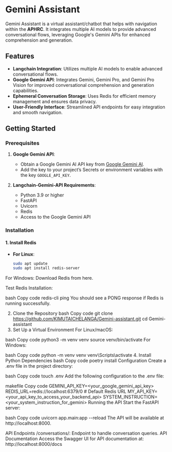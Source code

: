 # Gemini Assistant

Gemini Assistant is a virtual assistant/chatbot that helps with navigation within the **APHRC**. It integrates multiple AI models to provide advanced conversational flows, leveraging Google's Gemini APIs for enhanced comprehension and generation.

## Features

- **Langchain Integration**: Utilizes multiple AI models to enable advanced conversational flows.
- **Google Gemini API**: Integrates Gemini, Gemini Pro, and Gemini Pro Vision for improved conversational comprehension and generation capabilities.
- **Ephemeral Conversation Storage**: Uses Redis for efficient memory management and ensures data privacy.
- **User-Friendly Interface**: Streamlined API endpoints for easy integration and smooth navigation.

## Getting Started

### Prerequisites

1. **Google Gemini API**:
   - Obtain a Google Gemini AI API key from [Google Gemini AI](https://cloud.google.com/gemini).
   - Add the key to your project’s Secrets or environment variables with the key `GOOGLE_API_KEY`.

2. **Langchain-Gemini-API Requirements**:
   - Python 3.9 or higher
   - FastAPI
   - Uvicorn
   - Redis
   - Access to the Google Gemini API

### Installation

#### 1. Install Redis

- **For Linux**:
  ```bash
  sudo apt update
  sudo apt install redis-server
For Windows: Download Redis from here.

Test Redis Installation:

bash
Copy code
redis-cli ping
You should see a PONG response if Redis is running successfully.

2. Clone the Repository
bash
Copy code
git clone https://github.com/KIMUTAICHELANGA/Gemini-assistant.git
cd Gemini-assistant
3. Set Up a Virtual Environment
For Linux/macOS:

bash
Copy code
python3 -m venv venv
source venv/bin/activate
For Windows:

bash
Copy code
python -m venv venv
venv\Scripts\activate
4. Install Python Dependencies
bash
Copy code
poetry install
Configuration
Create a .env file in the project directory:

bash
Copy code
touch .env
Add the following configuration to the .env file:

makefile
Copy code
GEMINI_API_KEY=<your_google_gemini_api_key>
REDIS_URL=redis://localhost:6379/0  # Default Redis URL
MY_API_KEY=<your_api_key_to_access_your_backend_api>
SYSTEM_INSTRUCTION=<your_system_instruction_for_gemini>
Running the API
Start the FastAPI server:

bash
Copy code
uvicorn app.main:app --reload
The API will be available at http://localhost:8000.

API Endpoints
/conversations/: Endpoint to handle conversation queries.
API Documentation
Access the Swagger UI for API documentation at:
http://localhost:8000/docs
